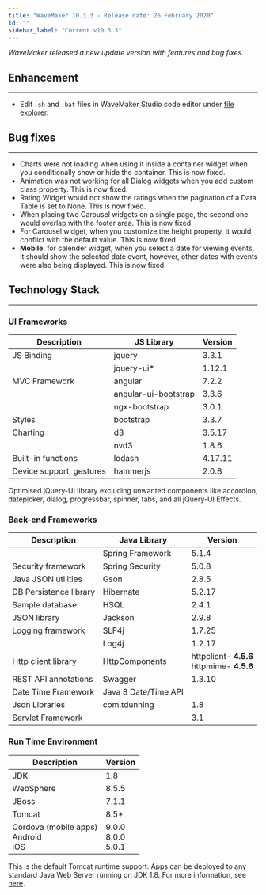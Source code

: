 ```yaml
---
title: "WaveMaker 10.3.3 - Release date: 26 February 2020"
id: ""
sidebar_label: "Current v10.3.3"
---
```

*WaveMaker released a new update version with features and bug fixes.*

## Enhancement

---

- Edit `.sh` and `.bat` files in WaveMaker Studio code editor under [file explorer](/learn/app-development/services/3rd-party-librariess).

## Bug fixes

---

- Charts were not loading when using it inside a container widget when you conditionally show or hide the container. This is now fixed.
- Animation was not working for all Dialog widgets when you add custom class property. This is now fixed.
- Rating Widget would not show the ratings when the pagination of a Data Table is set to None. This is now fixed.
- When placing two Carousel widgets on a single page, the second one would overlap with the footer area. This is now fixed.
- For Carousel widget, when you customize the height property, it would conflict with the default value. This is now fixed.
- **Mobile**: for calender widget, when you select a date for viewing events, it should show the selected date event, however, other dates with events were also being displayed. This is now fixed. 


## Technology Stack

---

### UI Frameworks

| Description | JS Library | Version |
| --- | --- | --- |
| JS Binding | jquery | 3.3.1 |
|  | jquery-ui* | 1.12.1 |
| MVC Framework | angular | 7.2.2 |
|  | angular-ui-bootstrap | 3.3.6 |
|  | ngx-bootstrap | 3.0.1 |
| Styles | bootstrap | 3.3.7 |
| Charting | d3 | 3.5.17 |
|  | nvd3 | 1.8.6 |
| Built-in functions | lodash | 4.17.11 |
| Device support, gestures | hammerjs | 2.0.8 |

Optimised jQuery-UI library excluding unwanted components like accordion, datepicker, dialog, progressbar, spinner, tabs, and all jQuery-UI Effects.

### Back-end Frameworks

| Description | Java Library | Version |
| --- | --- | --- |
|  | Spring Framework |5.1.4 |
| Security framework | Spring Security | 5.0.8 |
| Java JSON utilities | Gson |2.8.5 |
| DB Persistence library | Hibernate |5.2.17 |
| Sample database | HSQL |2.4.1 |
| JSON library | Jackson |2.9.8 |
| Logging framework | SLF4j |1.7.25 |
|  | Log4j | 1.2.17 |
| Http client library | HttpComponents |httpclient- **4.5.6** <br> httpmime- **4.5.6** |
| REST API annotations | Swagger | 1.3.10 |
| Date Time Framework | Java 8 Date/Time API |  |
| Json Libraries | com.tdunning |  1.8 |
| Servlet Framework |  | 3.1 |

### Run Time Environment

| Description | Version |
| --- | --- |
| JDK | 1.8 |
| WebSphere | 8.5.5 |
| JBoss | 7.1.1 |
| Tomcat | 8.5* |
| Cordova (mobile apps) <br> Android <br> iOS | 9.0.0 <br> 8.0.0   <br> 5.0.1 |


This is the default Tomcat runtime support. Apps can be deployed to any standard Java Web Server running on JDK 1.8. For more information, see [here](/learn/app-development/deployment/deployment-web-server).
